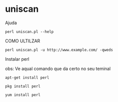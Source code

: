 # uniscan


 Ajuda

```
perl uniscan.pl --help
```

COMO ULTILZAR

```
perl uniscan.pl -u http://www.example.com/ -qweds
```

Instalar perl

obs: Ve aqual comando que da certo no seu teminal

```
apt-get install perl
```

```
pkg install perl
```

```
yum install perl
```
